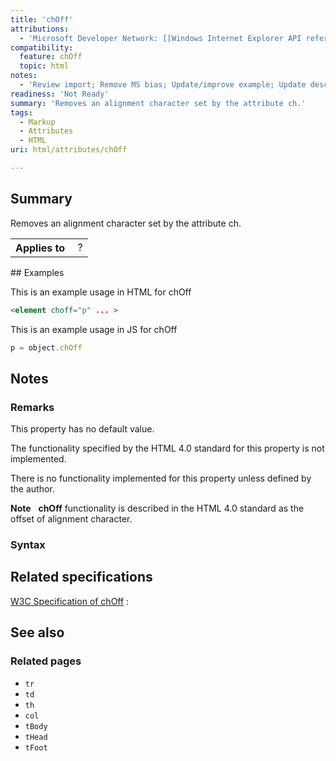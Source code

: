 ```yaml
---
title: 'chOff'
attributions:
  - 'Microsoft Developer Network: [[Windows Internet Explorer API reference](http://msdn.microsoft.com/en-us/library/ie/hh828809%28v=vs.85%29.aspx) Article]'
compatibility:
  feature: chOff
  topic: html
notes:
  - 'Review import; Remove MS bias; Update/improve example; Update descriptions; Fix lists & compatibility info'
readiness: 'Not Ready'
summary: 'Removes an alignment character set by the attribute ch.'
tags:
  - Markup
  - Attributes
  - HTML
uri: html/attributes/chOff

---
```

## Summary

Removes an alignment character set by the attribute ch.

<table class="wikitable">
<tr>
<th>
Applies to

</th>
<td>
 ?

</td>
</tr>
</table>
## Examples

This is an example usage in HTML for chOff

``` html
<element choff="p" ... >
```

This is an example usage in JS for chOff

``` js
p = object.chOff
```

## Notes

### Remarks

This property has no default value.

The functionality specified by the HTML 4.0 standard for this property is not implemented.

There is no functionality implemented for this property unless defined by the author.

**Note**   **chOff** functionality is described in the HTML 4.0 standard as the offset of alignment character.

### Syntax

## Related specifications

[W3C Specification of chOff](http://www.w3.org/TR/html401/struct/tables.html#adef-charoff)
:

## See also

### Related pages

-   `tr`
-   `td`
-   `th`
-   `col`
-   `tBody`
-   `tHead`
-   `tFoot`
